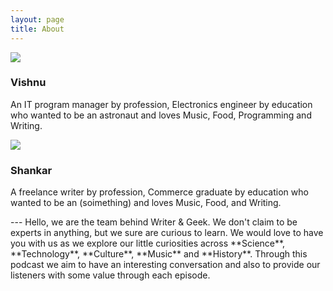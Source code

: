 ```yaml
---
layout: page
title: About
---
```

<div class="row">
    <div class="col-xs-6 text-center">
        <img class="img-responsive img-thumbnail" src="http://res.cloudinary.com/vishnupadmanabhan/image/upload/v1491302323/favicon.jpg">
        <h3>Vishnu</h3>
        <p class="text-left">An IT program manager by profession, Electronics engineer by education who wanted to be an astronaut and loves Music, Food, Programming and Writing.</p>
        <a href="https://twitter.com/neoelemento" target="_blank"><i class="fa fa-twitter fa-2x"></i></a>
    </div>
    <div class="col-xs-6 text-center">
        <img class="img-responsive img-thumbnail" src="http://res.cloudinary.com/vishnupadmanabhan/image/upload/v1492752508/shankar.jpg">    
        <h3>Shankar</h3>
        <p class="text-left">A freelance writer by profession, Commerce graduate by education who wanted to be an (soimething) and loves Music, Food, and Writing.</p>
        <a href="https://twitter.com/shanky1405" target="_blank"><i class="fa fa-twitter fa-2x"></i></a>
    </div>
</div>  
<div class="clearfix"></div> 
---  
Hello, we are the team behind Writer & Geek. We don't claim to be experts in anything, but we sure are curious to learn. We would love to have you with us as we explore our little curiosities across **Science**, **Technology**, **Culture**, **Music** and **History**. Through this podcast we aim to have an interesting conversation and also to provide our listeners with some value through each episode.

